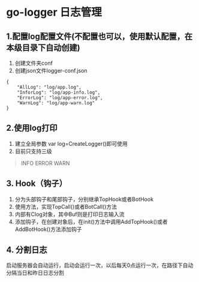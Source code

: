 # go-logger 日志管理

## 1.配置log配置文件(不配置也可以，使用默认配置，在本级目录下自动创建)
1. 创建文件夹conf
2. 创建json文件logger-conf.json
```
{
	"AllLog": "log/app.log",
	"InforLog": "log/app-info.log",
	"ErrorLog": "log/app-error.log",
	"WarnLog": "log/app-warn.log"
}
```

## 2.使用log打印

1. 建立全局参数 var log=CreateLogger()即可使用
2. 目前只支持三级
> INFO
> ERROR
> WARN


## 3. Hook（钩子）

1. 分为头部钩子和尾部钩子，分别继承TopHook或者BotHook
2. 使用方法，实现TopCall()或者BotCall()方法
3. 内部有Clog对象，其中Buf则是打印日志输入流
4. 添加钩子，在创建对象后，在init()方法中调用AddTopHook()或者AddBotHook()方法添加钩子

## 4. 分割日志
启动服务器会自动运行，启动会运行一次，以后每天0点运行一次，在路径下自动分隔当日和昨日日志分割
